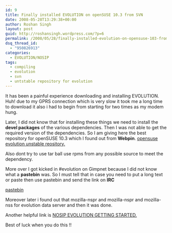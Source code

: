 ```yaml
---
id: 9
title: Finally installed EVOLUTION on openSUSE 10.3 from SVN
date: 2008-05-28T13:29:38+00:00
author: Roshan Singh
layout: post
guid: http://roshansingh.wordpress.com/?p=6
permalink: /2008/05/28/finally-installed-evolution-on-opensuse-103-from-svn/
dsq_thread_id:
  - "950826913"
categories:
  - EVOLUTION/NOSIP
tags:
  - compiling
  - evolution
  - svn
  - untstable repository for evolution
---
```

It has been a painful experience downloading and installing EVOLUTION. Huh! due to my GPRS connection which is very slow it took me a long time to download it also i had to begin from starting for two times as my modem hung.

Later, I did not know that for installing these things we need to install the **devel packages** of the various dependencies. Then I was not able to get the required version of the dependencies. So I am giving here the best repository for openSUSE 10.3 which I found out from **Webpin**. [opensuse evolution unstable reository.](http://download.opensuse.org/repositories/home:/srinidhi:/evolution-unstable/openSUSE_10.3)

Also dont try to use tar ball use rpms from any possible source to meet the dependency.

More over I got kicked in #evolution on Gimpnet because I did not know what a **pastebin** was. So I must tell that in case you need to put a long text or paste then use pastebin and send the link on **IRC**
  
[pastebin](http://www.pastebin.com)
  
Moreover later i found out that mozilla-nspr and mozilla-nspr and mozilla-nss for evolution data server and then it was done.

Another helpful link is [NOSIP EVOLUTION GETTING STARTED.](http://gnomebangalore.org/wiki/index.php/EvolutionBeginners)

Best of luck when you do this !!